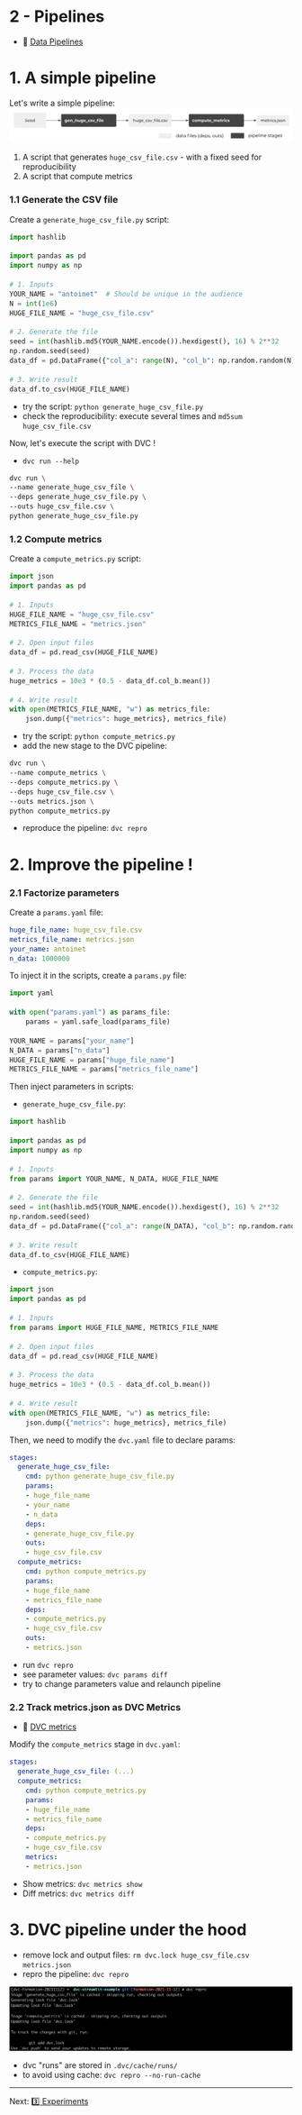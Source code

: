 2 - Pipelines
===

- :link: [Data Pipelines](https://dvc.org/doc/start/data-pipelines)

# 1. A simple pipeline

Let's write a simple pipeline:
![dvc-simple-pipeline](./images/dvc-simple-pipeline.png)

1. A script that generates `huge_csv_file.csv` - with a fixed seed for reproducibility
2. A script that compute metrics

### 1.1 Generate the CSV file

Create a `generate_huge_csv_file.py` script:

```python
import hashlib

import pandas as pd
import numpy as np

# 1. Inputs
YOUR_NAME = "antoinet"  # Should be unique in the audience
N = int(1e6)
HUGE_FILE_NAME = "huge_csv_file.csv"

# 2. Generate the file
seed = int(hashlib.md5(YOUR_NAME.encode()).hexdigest(), 16) % 2**32
np.random.seed(seed)
data_df = pd.DataFrame({"col_a": range(N), "col_b": np.random.random(N)})

# 3. Write result
data_df.to_csv(HUGE_FILE_NAME)
```

- try the script: `python generate_huge_csv_file.py`
- check the reproducibility: execute several times and `md5sum huge_csv_file.csv`

Now, let's execute the script with DVC !
- `dvc run --help`

```bash
dvc run \
--name generate_huge_csv_file \
--deps generate_huge_csv_file.py \
--outs huge_csv_file.csv \
python generate_huge_csv_file.py
```

### 1.2 Compute metrics

Create a `compute_metrics.py` script:

```python
import json
import pandas as pd

# 1. Inputs
HUGE_FILE_NAME = "huge_csv_file.csv"
METRICS_FILE_NAME = "metrics.json"

# 2. Open input files
data_df = pd.read_csv(HUGE_FILE_NAME)

# 3. Process the data
huge_metrics = 10e3 * (0.5 - data_df.col_b.mean())

# 4. Write result
with open(METRICS_FILE_NAME, "w") as metrics_file:
    json.dump({"metrics": huge_metrics}, metrics_file)
```

- try the script: `python compute_metrics.py`
- add the new stage to the DVC pipeline:
```bash
dvc run \
--name compute_metrics \
--deps compute_metrics.py \
--deps huge_csv_file.csv \
--outs metrics.json \
python compute_metrics.py
```
- reproduce the pipeline: `dvc repro`


# 2. Improve the pipeline !

### 2.1 Factorize parameters

Create a `params.yaml` file:
```yaml
huge_file_name: huge_csv_file.csv
metrics_file_name: metrics.json
your_name: antoinet
n_data: 1000000
```

To inject it in the scripts, create a `params.py` file:
```python
import yaml

with open("params.yaml") as params_file:
    params = yaml.safe_load(params_file)

YOUR_NAME = params["your_name"]
N_DATA = params["n_data"]
HUGE_FILE_NAME = params["huge_file_name"]
METRICS_FILE_NAME = params["metrics_file_name"]
```

Then inject parameters in scripts:
- `generate_huge_csv_file.py`:
```python
import hashlib

import pandas as pd
import numpy as np

# 1. Inputs
from params import YOUR_NAME, N_DATA, HUGE_FILE_NAME

# 2. Generate the file
seed = int(hashlib.md5(YOUR_NAME.encode()).hexdigest(), 16) % 2**32
np.random.seed(seed)
data_df = pd.DataFrame({"col_a": range(N_DATA), "col_b": np.random.random(N_DATA)})

# 3. Write result
data_df.to_csv(HUGE_FILE_NAME)
```
- `compute_metrics.py`:
```python
import json
import pandas as pd

# 1. Inputs
from params import HUGE_FILE_NAME, METRICS_FILE_NAME

# 2. Open input files
data_df = pd.read_csv(HUGE_FILE_NAME)

# 3. Process the data
huge_metrics = 10e3 * (0.5 - data_df.col_b.mean())

# 4. Write result
with open(METRICS_FILE_NAME, "w") as metrics_file:
    json.dump({"metrics": huge_metrics}, metrics_file)
```

Then, we need to modify the `dvc.yaml` file to declare params:
```yaml
stages:
  generate_huge_csv_file:
    cmd: python generate_huge_csv_file.py
    params:
    - huge_file_name
    - your_name
    - n_data
    deps:
    - generate_huge_csv_file.py
    outs:
    - huge_csv_file.csv
  compute_metrics:
    cmd: python compute_metrics.py
    params:
    - huge_file_name
    - metrics_file_name
    deps:
    - compute_metrics.py
    - huge_csv_file.csv
    outs:
    - metrics.json
```

- run `dvc repro`
- see parameter values: `dvc params diff`
- try to change parameters value and relaunch pipeline

### 2.2 Track metrics.json as DVC Metrics

- :link: [DVC metrics](https://dvc.org/doc/command-reference/metrics)

Modify the `compute_metrics` stage in `dvc.yaml`:
```yaml
stages:
  generate_huge_csv_file: (...)
  compute_metrics:
    cmd: python compute_metrics.py
    params:
    - huge_file_name
    - metrics_file_name
    deps:
    - compute_metrics.py
    - huge_csv_file.csv
    metrics:
    - metrics.json
```

- Show metrics: `dvc metrics show`
- Diff metrics: `dvc metrics diff`

# 3. DVC pipeline under the hood

- remove lock and output files: `rm dvc.lock huge_csv_file.csv metrics.json`
- repro the pipeline: `dvc repro`

![dvc-run-cache](./images/dvc-repro-run-cache.png)

- dvc "runs" are stored in `.dvc/cache/runs/`
- to avoid using cache: `dvc repro --no-run-cache`

---
Next: [:three: Experiments](./3_Experiments.md)
